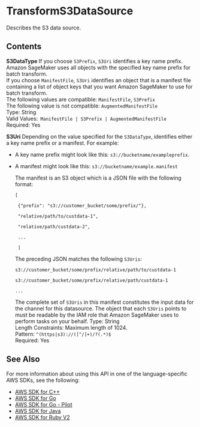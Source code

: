 # TransformS3DataSource<a name="API_TransformS3DataSource"></a>

Describes the S3 data source\.

## Contents<a name="API_TransformS3DataSource_Contents"></a>

 **S3DataType**   <a name="SageMaker-Type-TransformS3DataSource-S3DataType"></a>
If you choose `S3Prefix`, `S3Uri` identifies a key name prefix\. Amazon SageMaker uses all objects with the specified key name prefix for batch transform\.   
If you choose `ManifestFile`, `S3Uri` identifies an object that is a manifest file containing a list of object keys that you want Amazon SageMaker to use for batch transform\.   
The following values are compatible: `ManifestFile`, `S3Prefix`   
The following value is not compatible: `AugmentedManifestFile`   
Type: String  
Valid Values:` ManifestFile | S3Prefix | AugmentedManifestFile`   
Required: Yes

 **S3Uri**   <a name="SageMaker-Type-TransformS3DataSource-S3Uri"></a>
Depending on the value specified for the `S3DataType`, identifies either a key name prefix or a manifest\. For example:  
+  A key name prefix might look like this: `s3://bucketname/exampleprefix`\. 
+  A manifest might look like this: `s3://bucketname/example.manifest` 

   The manifest is an S3 object which is a JSON file with the following format: 

   `[` 

   ` {"prefix": "s3://customer_bucket/some/prefix/"},` 

   ` "relative/path/to/custdata-1",` 

   ` "relative/path/custdata-2",` 

   ` ...` 

   ` ]` 

   The preceding JSON matches the following `S3Uris`: 

   `s3://customer_bucket/some/prefix/relative/path/to/custdata-1` 

   `s3://customer_bucket/some/prefix/relative/path/custdata-1` 

   `...` 

   The complete set of `S3Uris` in this manifest constitutes the input data for the channel for this datasource\. The object that each `S3Uris` points to must be readable by the IAM role that Amazon SageMaker uses to perform tasks on your behalf\.
Type: String  
Length Constraints: Maximum length of 1024\.  
Pattern: `^(https|s3)://([^/]+)/?(.*)$`   
Required: Yes

## See Also<a name="API_TransformS3DataSource_SeeAlso"></a>

For more information about using this API in one of the language\-specific AWS SDKs, see the following:
+  [AWS SDK for C\+\+](https://docs.aws.amazon.com/goto/SdkForCpp/sagemaker-2017-07-24/TransformS3DataSource) 
+  [AWS SDK for Go](https://docs.aws.amazon.com/goto/SdkForGoV1/sagemaker-2017-07-24/TransformS3DataSource) 
+  [AWS SDK for Go \- Pilot](https://docs.aws.amazon.com/goto/SdkForGoPilot/sagemaker-2017-07-24/TransformS3DataSource) 
+  [AWS SDK for Java](https://docs.aws.amazon.com/goto/SdkForJava/sagemaker-2017-07-24/TransformS3DataSource) 
+  [AWS SDK for Ruby V2](https://docs.aws.amazon.com/goto/SdkForRubyV2/sagemaker-2017-07-24/TransformS3DataSource) 